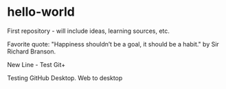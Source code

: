 # hello-world
First repository - will include ideas, learning sources, etc.

Favorite quote: "Happiness shouldn’t be a goal, it should be a habit." by Sir Richard Branson.

New Line - Test Git+

Testing GitHub Desktop. Web to desktop
